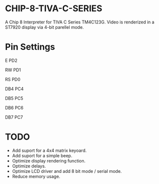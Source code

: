 # CHIP-8-TIVA-C-SERIES
A Chip 8 Interpreter for TIVA C Series TM4C123G.
Video is renderized in a ST7920 display via 4-bit parellel mode.

# Pin Settings 
E   PD2

RW  PD1

RS  PD0

DB4 PC4

DB5 PC5

DB6 PC6

DB7 PC7


# TODO
* Add suport for a 4x4 matrix keyoard.
* Add suport for a simple beep.
* Optimize display rendering function.
* Optimize delays.
* Optimize LCD driver and add 8 bit mode / serial mode.
* Reduce memory usage.
